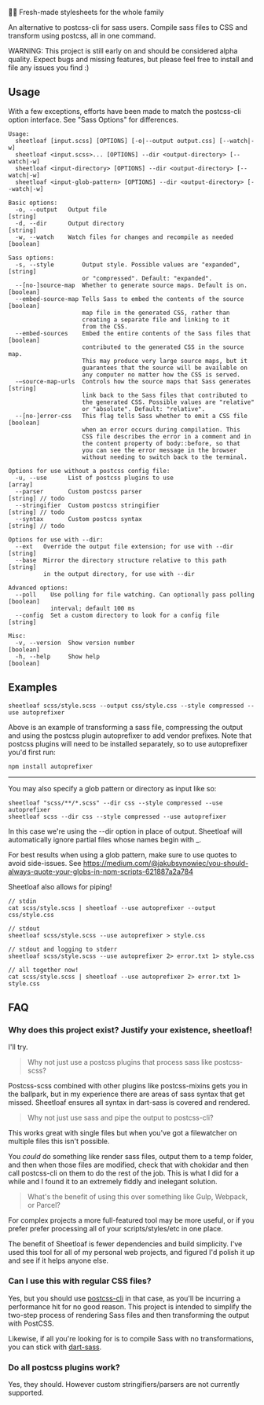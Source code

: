📜🍞 Fresh-made stylesheets for the whole family

An alternative to postcss-cli for sass users. Compile sass files to CSS and transform using postcss, all in one command.

WARNING: This project is still early on and should be considered alpha quality. Expect bugs and missing features, but please feel free to install and file any issues you find :)

## Usage

With a few exceptions, efforts have been made to match the postcss-cli option interface. See "Sass Options" for differences.

```
Usage:
  sheetloaf [input.scss] [OPTIONS] [-o|--output output.css] [--watch|-w]
  sheetloaf <input.scss>... [OPTIONS] --dir <output-directory> [--watch|-w]
  sheetloaf <input-directory> [OPTIONS] --dir <output-directory> [--watch|-w]
  sheetloaf <input-glob-pattern> [OPTIONS] --dir <output-directory> [--watch|-w]

Basic options:
  -o, --output   Output file                                            [string]
  -d, --dir      Output directory                                       [string]
  -w, --watch    Watch files for changes and recompile as needed       [boolean] 

Sass options:
  -s, --style        Output style. Possible values are "expanded",      [string]
                     or "compressed". Default: "expanded".
  --[no-]source-map  Whether to generate source maps. Default is on.   [boolean]
  --embed-source-map Tells Sass to embed the contents of the source    [boolean]
                     map file in the generated CSS, rather than 
                     creating a separate file and linking to it 
                     from the CSS.
  --embed-sources    Embed the entire contents of the Sass files that  [boolean]
                     contributed to the generated CSS in the source map. 
                     This may produce very large source maps, but it 
                     guarantees that the source will be available on 
                     any computer no matter how the CSS is served.
  -–source-map-urls  Controls how the source maps that Sass generates   [string]
                     link back to the Sass files that contributed to 
                     the generated CSS. Possible values are "relative"
                     or "absolute". Default: "relative".
  --[no-]error-css   This flag tells Sass whether to emit a CSS file   [boolean]
                     when an error occurs during compilation. This 
                     CSS file describes the error in a comment and in
                     the content property of body::before, so that 
                     you can see the error message in the browser 
                     without needing to switch back to the terminal.

Options for use without a postcss config file:
  -u, --use      List of postcss plugins to use                          [array]
  --parser       Custom postcss parser                                  [string] // todo
  --stringifier  Custom postcss stringifier                             [string] // todo
  --syntax       Custom postcss syntax                                  [string] // todo

Options for use with --dir:
  --ext   Override the output file extension; for use with --dir        [string]
  --base  Mirror the directory structure relative to this path          [string]
          in the output directory, for use with --dir     

Advanced options:
  --poll    Use polling for file watching. Can optionally pass polling [boolean]
            interval; default 100 ms                          
  --config  Set a custom directory to look for a config file            [string]

Misc:
  -v, --version  Show version number                                   [boolean]
  -h, --help     Show help                                             [boolean]

```

## Examples

```
sheetloaf scss/style.scss --output css/style.css --style compressed --use autoprefixer
```

Above is an example of transforming a sass file, compressing the output and using the 
postcss plugin autoprefixer to add vendor prefixes. Note that postcss plugins will need to be installed
separately, so to use autoprefixer you'd first run:

```
npm install autoprefixer
```

---

You may also specify a glob pattern or directory as input like so:

```
sheetloaf "scss/**/*.scss" --dir css --style compressed --use autoprefixer
sheetloaf scss --dir css --style compressed --use autoprefixer
```

In this case we're using the --dir option in place of output. Sheetloaf will automatically ignore partial files whose names begin with _.

For best results when using a glob pattern, make sure to use quotes to avoid side-issues. See https://medium.com/@jakubsynowiec/you-should-always-quote-your-globs-in-npm-scripts-621887a2a784


Sheetloaf also allows for piping!

```
// stdin
cat scss/style.scss | sheetloaf --use autoprefixer --output css/style.css

// stdout
sheetloaf scss/style.scss --use autoprefixer > style.css

// stdout and logging to stderr
sheetloaf scss/style.scss --use autoprefixer 2> error.txt 1> style.css 

// all together now!
cat scss/style.scss | sheetloaf --use autoprefixer 2> error.txt 1> style.css 
```

## FAQ

### Why does this project exist? Justify your existence, sheetloaf!

I'll try.

> Why not just use a postcss plugins that process sass like postcss-scss?

Postcss-scss combined with other plugins like postcss-mixins gets you in the ballpark, but in my experience there are areas of sass syntax that get missed. Sheetloaf ensures all syntax in dart-sass is covered and rendered.

> Why not just use sass and pipe the output to postcss-cli?

This works great with single files but when you've got a filewatcher on multiple files this isn't possible. 

You *could* do something like render sass files, output them to a temp folder, and then when those files are modified, check that with chokidar and then call postcss-cli on them to do the rest of the job. This is what I did for a while and I found it to an extremely fiddly and inelegant solution.

> What's the benefit of using this over something like Gulp, Webpack, or Parcel?

For complex projects a more full-featured tool may be more useful, or if you prefer prefer processing all of your scripts/styles/etc in one place. 

The benefit of Sheetloaf is fewer dependencies and build simplicity. I've used this tool for all of my personal web projects, and figured I'd polish it up and see if it helps anyone else.

### Can I use this with regular CSS files?

Yes, but you should use [postcss-cli](https://github.com/postcss/postcss-cli) in that case, as you'll be incurring a performance hit for no good reason. This project is intended to simplify the two-step process of rendering Sass files and then transforming the output with PostCSS.

Likewise, if all you're looking for is to compile Sass with no transformations, you can stick with [dart-sass](https://github.com/sass/dart-sass).

### Do all postcss plugins work?

Yes, they should. However custom stringifiers/parsers are not currently supported.
